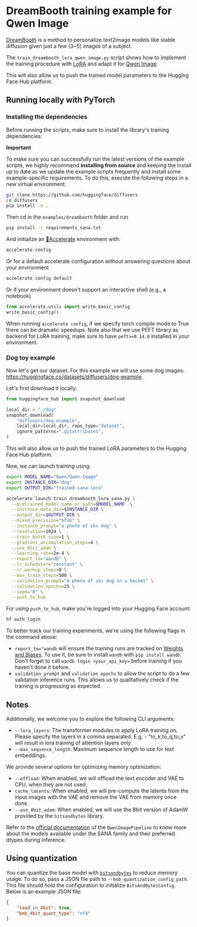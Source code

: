# DreamBooth training example for Qwen Image

[DreamBooth](https://huggingface.co/papers/2208.12242) is a method to personalize text2image models like stable diffusion given just a few (3~5) images of a subject.

The `train_dreambooth_lora_qwen_image.py` script shows how to implement the training procedure with [LoRA](https://huggingface.co/docs/peft/conceptual_guides/adapter#low-rank-adaptation-lora) and adapt it for [Qwen Image](https://huggingface.co/Qwen/Qwen-Image). 


This will also allow us to push the trained model parameters to the Hugging Face Hub platform.

## Running locally with PyTorch

### Installing the dependencies

Before running the scripts, make sure to install the library's training dependencies:

**Important**

To make sure you can successfully run the latest versions of the example scripts, we highly recommend **installing from source** and keeping the install up to date as we update the example scripts frequently and install some example-specific requirements. To do this, execute the following steps in a new virtual environment:

```bash
git clone https://github.com/huggingface/diffusers
cd diffusers
pip install -e .
```

Then cd in the `examples/dreambooth` folder and run
```bash
pip install -r requirements_sana.txt
```

And initialize an [🤗Accelerate](https://github.com/huggingface/accelerate/) environment with:

```bash
accelerate config
```

Or for a default accelerate configuration without answering questions about your environment

```bash
accelerate config default
```

Or if your environment doesn't support an interactive shell (e.g., a notebook)

```python
from accelerate.utils import write_basic_config
write_basic_config()
```

When running `accelerate config`, if we specify torch compile mode to True there can be dramatic speedups.
Note also that we use PEFT library as backend for LoRA training, make sure to have `peft>=0.14.0` installed in your environment.


### Dog toy example

Now let's get our dataset. For this example we will use some dog images: https://huggingface.co/datasets/diffusers/dog-example.

Let's first download it locally:

```python
from huggingface_hub import snapshot_download

local_dir = "./dog"
snapshot_download(
    "diffusers/dog-example",
    local_dir=local_dir, repo_type="dataset",
    ignore_patterns=".gitattributes",
)
```

This will also allow us to push the trained LoRA parameters to the Hugging Face Hub platform.

Now, we can launch training using:

```bash
export MODEL_NAME="Qwen/Qwen-Image"
export INSTANCE_DIR="dog"
export OUTPUT_DIR="trained-sana-lora"

accelerate launch train_dreambooth_lora_sana.py \
  --pretrained_model_name_or_path=$MODEL_NAME  \
  --instance_data_dir=$INSTANCE_DIR \
  --output_dir=$OUTPUT_DIR \
  --mixed_precision="bf16" \
  --instance_prompt="a photo of sks dog" \
  --resolution=1024 \
  --train_batch_size=1 \
  --gradient_accumulation_steps=4 \
  --use_8bit_adam \
  --learning_rate=2e-4 \
  --report_to="wandb" \
  --lr_scheduler="constant" \
  --lr_warmup_steps=0 \
  --max_train_steps=500 \
  --validation_prompt="A photo of sks dog in a bucket" \
  --validation_epochs=25 \
  --seed="0" \
  --push_to_hub
```

For using `push_to_hub`, make you're logged into your Hugging Face account:

```bash
hf auth login
```

To better track our training experiments, we're using the following flags in the command above:

* `report_to="wandb` will ensure the training runs are tracked on [Weights and Biases](https://wandb.ai/site). To use it, be sure to install `wandb` with `pip install wandb`. Don't forget to call `wandb login <your_api_key>` before training if you haven't done it before.
* `validation_prompt` and `validation_epochs` to allow the script to do a few validation inference runs. This allows us to qualitatively check if the training is progressing as expected.

## Notes

Additionally, we welcome you to explore the following CLI arguments:

* `--lora_layers`: The transformer modules to apply LoRA training on. Please specify the layers in a comma separated. E.g. - "to_k,to_q,to_v" will result in lora training of attention layers only.
* `--max_sequence_length`: Maximum sequence length to use for text embeddings.

We provide several options for optimizing memory optimization:

* `--offload`: When enabled, we will offload the text encoder and VAE to CPU, when they are not used.
* `cache_latents`: When enabled, we will pre-compute the latents from the input images with the VAE and remove the VAE from memory once done.
* `--use_8bit_adam`: When enabled, we will use the 8bit version of AdamW provided by the `bitsandbytes` library.

Refer to the [official documentation](https://huggingface.co/docs/diffusers/main/en/api/pipelines/qwenimage) of the `QwenImagePipeline` to know more about the models available under the SANA family and their preferred dtypes during inference.

## Using quantization

You can quantize the base model with [`bitsandbytes`](https://huggingface.co/docs/bitsandbytes/index) to reduce memory usage. To do so, pass a JSON file path to `--bnb_quantization_config_path`. This file should hold the configuration to initialize `BitsAndBytesConfig`. Below is an example JSON file:

```json
{
    "load_in_4bit": true,
    "bnb_4bit_quant_type": "nf4"
}
```
